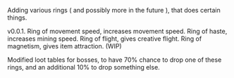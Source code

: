 Adding various rings ( and possibly more in the future ), that does certain things.

v0.0.1.
Ring of movement speed, increases movement speed.
Ring of haste, increases mining speed.
Ring of flight, gives creative flight.
Ring of magnetism, gives item attraction.
(WIP)

Modified loot tables for bosses, to have 70% chance to drop one of these rings, and an additional 10% to drop something else.
